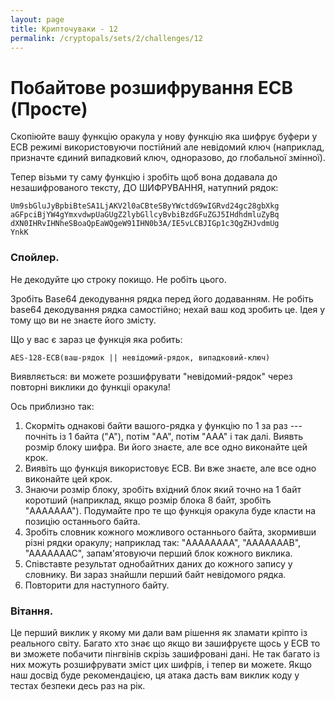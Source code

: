 ```yaml
---
layout: page
title: Крипточуваки - 12
permalink: /cryptopals/sets/2/challenges/12
---
```


# Побайтове розшифрування ECB (Просте)

Скопіюйте вашу функцію оракула у нову функцію яка шифрує буфери у ECB режимі використовуючи постійний але невідомий ключ (наприклад, призначте єдиний випадковий ключ, одноразово, до глобальної змінної).

Тепер візьми ту саму функцію і зробіть щоб вона додавала до незашифрованого тексту, ДО ШИФРУВАННЯ, натупний рядок:

```
Um9sbGluJyBpbiBteSA1LjAKV2l0aCBteSByYWctdG9wIGRvd24gc28gbXkg
aGFpciBjYW4gYmxvdwpUaGUgZ2lybGllcyBvbiBzdGFuZGJ5IHdhdmluZyBq
dXN0IHRvIHNheSBoaQpEaWQgeW91IHN0b3A/IE5vLCBJIGp1c3QgZHJvdmUg
YnkK
```

<div class="panel panel-danger">
  <div class="panel-heading">
    <h3 class="panel-title">Спойлер.</h3>
  </div>
  <div class="panel-body">
    <p>
      Не декодуйте цю строку покищо. Не робіть цього.
    </p>
  </div>
</div>

Зробіть Base64 декодування рядка перед його додаванням. Не робіть base64 декодування рядка самостійно; нехай ваш код зробить це. Ідея у тому що ви не знаєте його змісту.

Що у вас є зараз це функція яка робить:

```
AES-128-ECB(ваш-рядок || невідомий-рядок, випадковий-ключ)
```
Виявляється: ви можете розшифрувати "невідомий-рядок" через повторні виклики до функціі оракула!

Ось приблизно так:

1. Скорміть однакові байти вашого-рядка у функцію по 1 за раз --- почніть із 1 байта ("A"), потім "AA", потім "AAA" і так далі. Виявть розмір блоку шифра. Ви його знаєте, але все одно виконайте цей крок.
2. Виявіть що функція використовує ECB. Ви вже знаєте, але все одно виконайте цей крок.
3. Знаючи розмір блоку, зробіть вхідний блок який точно на 1 байт коротший (наприклад, якщо розмір блока 8 байт, зробіть "AAAAAAA"). Подумайте про те що функція оракула буде класти на позицію останнього байта.
4. Зробіть словник кожного можливого останнього байта, зкормивши різні рядки оракулу; наприклад так: "AAAAAAAA", "AAAAAAAB", "AAAAAAAC", запам'ятовуючи перший блок кожного виклика.
5. Співставте результат однобайтних даних до кожного запису у словнику. Ви зараз знайшли перший байт невідомого рядка.
6. Повторити для наступного байту.

<div class="panel panel-information">
  <div class="panel-heading">
    <h3 class="panel-title">Вітання.</h3>
  </div>
  <div class="panel-body">
    <p>
      Це перший виклик у якому ми дали вам рішення як зламати кріпто із реального світу. Багато хто знає що якщо ви зашифруєте щось у ECB то ви зможете побачити пінгвінів скрізь зашифровані дані. Не так багато із них можуть розшифрувати зміст цих шифрів, і тепер ви можете. Якщо наш досвід буде рекомендацією, ця атака дасть вам виклик коду
      у тестах безпеки десь раз на рік.
    </p>
  </div>
</div>